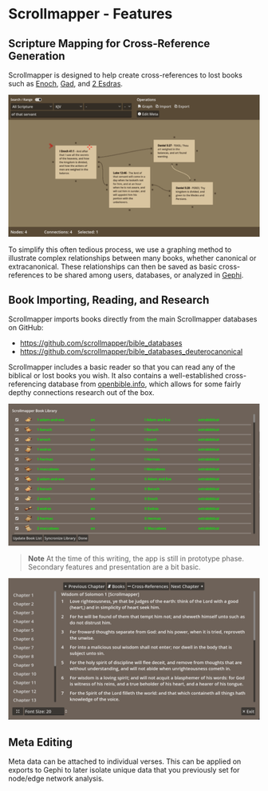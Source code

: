 # Scrollmapper - Features 

## Scripture Mapping for Cross-Reference Generation

Scrollmapper is designed to help create cross-references to lost books such as [Enoch](https://github.com/scrollmapper/bible_databases_deuterocanonical/blob/master/sources/en/1-enoch/1-enoch.md), [Gad](https://github.com/scrollmapper/bible_databases_deuterocanonical/blob/master/sources/en/gad-the-seer/gad-the-seer.md), and [2 Esdras](https://github.com/scrollmapper/bible_databases_deuterocanonical/blob/master/sources/en/2-esdras/2-esdras.md).

![Scrollmap](../images/scrollmap.png)

To simplify this often tedious process, we use a graphing method to illustrate complex relationships between many books, whether canonical or extracanonical. These relationships can then be saved as basic cross-references to be shared among users, databases, or analyzed in [Gephi](https://gephi.org/).


## Book Importing, Reading, and Research

Scrollmapper imports books directly from the main Scrollmapper databases on GitHub:

- https://github.com/scrollmapper/bible_databases
- https://github.com/scrollmapper/bible_databases_deuterocanonical

Scrollmapper includes a basic reader so that you can read any of the biblical or lost books you wish. It also contains a well-established cross-referencing database from [openbible.info](https://www.openbible.info/labs/cross-references/), which allows for some fairly depthy connections research out of the box. 

![Book List](../images/books-list.png)

> **Note** At the time of this writing, the app is still in prototype phase. Secondary features and presentation are a bit basic. 

![Reader](../images/reader.png)

## Meta Editing 

Meta data can be attached to individual verses. This can be applied on exports to Gephi to later isolate unique data that you previously set for node/edge network analysis. 
